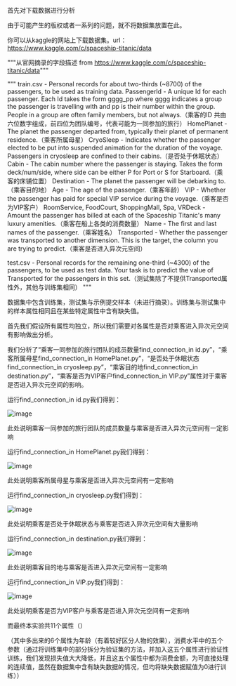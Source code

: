 首先对下载数据进行分析

由于可能产生的版权或者一系列的问题，就不将数据集放置在此。

你可以从kaggle的网站上下载数据集。url：https://www.kaggle.com/c/spaceship-titanic/data

"""从官网摘录的字段描述 from https://www.kaggle.com/c/spaceship-titanic/data"""

"""
train.csv - Personal records for about two-thirds (~8700) of the passengers, to be used as training data.
PassengerId - A unique Id for each passenger. Each Id takes the form gggg_pp where gggg indicates a group the passenger is travelling with and pp is their number within the group. People in a group are often family members, but not always.（乘客的ID 共由六位数字组成，前四位为团队编号，代表可能为一同参加的旅行）
HomePlanet - The planet the passenger departed from, typically their planet of permanent residence.（乘客所属母星）
CryoSleep - Indicates whether the passenger elected to be put into suspended animation for the duration of the voyage. Passengers in cryosleep are confined to their cabins.（是否处于休眠状态）
Cabin - The cabin number where the passenger is staying. Takes the form deck/num/side, where side can be either P for Port or S for Starboard.（乘客的床铺位置）
Destination - The planet the passenger will be debarking to.（乘客目的地）
Age - The age of the passenger.（乘客年龄）
VIP - Whether the passenger has paid for special VIP service during the voyage.（乘客是否为VIP客户）
RoomService, FoodCourt, ShoppingMall, Spa, VRDeck - Amount the passenger has billed at each of the Spaceship Titanic's many luxury amenities.（乘客在船上各类的消费数量）
Name - The first and last names of the passenger.（乘客姓名）
Transported - Whether the passenger was transported to another dimension. This is the target, the column you are trying to predict.（乘客是否进入异次元空间）

test.csv - Personal records for the remaining one-third (~4300) of the passengers, to be used as test data. Your task is to predict the value of Transported for the passengers in this set.（测试集除了不提供Transported属性外，其他与训练集相同）
"""

数据集中包含训练集，测试集与示例提交样本（未进行摘录）。训练集与测试集中的样本属性相同且在某些特定属性中含有缺失值。

首先我们假设所有属性均独立，所以我们需要对各属性是否对乘客进入异次元空间有影响做出分析。

我们分析了“乘客一同参加的旅行团队的成员数量find_connection_in id.py”，“乘客所属母星find_connection_in HomePlanet.py”，“是否处于休眠状态find_connection_in cryosleep.py”，“乘客目的地find_connection_in destination.py”，“乘客是否为VIP客户find_connection_in VIP.py”属性对于乘客是否进入异次元空间的影响。

运行find_connection_in id.py我们得到：

![image](https://user-images.githubusercontent.com/46309653/157363548-48b35f71-b0b2-4dac-b7ad-b717cf37647f.png)

此处说明乘客一同参加的旅行团队的成员数量与乘客是否进入异次元空间有一定影响

运行find_connection_in HomePlanet.py我们得到：

![image](https://user-images.githubusercontent.com/46309653/157363760-3efed50e-6be2-47df-af41-8185aa9639f6.png)

此处说明乘客所属母星与乘客是否进入异次元空间有一定影响

运行find_connection_in cryosleep.py我们得到：

![image](https://user-images.githubusercontent.com/46309653/157363839-8d68f38a-300e-47e1-a43d-51ee37bb62c3.png)

此处说明乘客是否处于休眠状态与乘客是否进入异次元空间有大量影响

运行find_connection_in destination.py我们得到：

![image](https://user-images.githubusercontent.com/46309653/157363918-bef72a32-bbd6-4494-85d8-1b52f23d6437.png)

此处说明乘客目的地与乘客是否进入异次元空间有一定影响

运行find_connection_in VIP.py我们得到：

![image](https://user-images.githubusercontent.com/46309653/157363918-bef72a32-bbd6-4494-85d8-1b52f23d6437.png)

此处说明乘客是否为VIP客户与乘客是否进入异次元空间有一定影响

而最终本实验共11个属性（）

（其中多出来的6个属性为年龄（有着较好区分人物的效果），消费水平中的五个参数（通过将训练集中的部分拆分为验证集的方法，并加入这五个属性进行验证性训练，我们发现损失值大大降低，并且这五个属性中都为消费金额，为可直接处理的连续值，虽然在数据集中含有缺失数据的情况，但均将缺失数据赋值为0进行训练））
